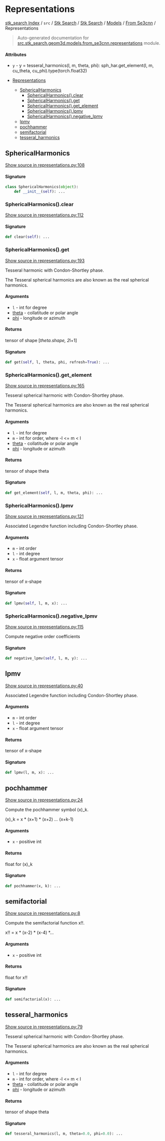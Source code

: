 # Representations

[stk_search Index](../../../../../README.md#stk_search-index) / `src` / [Stk Search](../../../index.md#stk-search) / [Stk Search](../../../index.md#stk-search) / [Models](../index.md#models) / [From Se3cnn](./index.md#from-se3cnn) / Representations

> Auto-generated documentation for [src.stk_search.geom3d.models.from_se3cnn.representations](https://github.com/mohammedazzouzi15/STK_search/blob/main/src/stk_search/geom3d/models/from_se3cnn/representations.py) module.

#### Attributes

- `y` - y = tesseral_harmonics(l, m, theta, phi): sph_har.get_element(l, m, cu_theta, cu_phi).type(torch.float32)


- [Representations](#representations)
  - [SphericalHarmonics](#sphericalharmonics)
    - [SphericalHarmonics().clear](#sphericalharmonics()clear)
    - [SphericalHarmonics().get](#sphericalharmonics()get)
    - [SphericalHarmonics().get_element](#sphericalharmonics()get_element)
    - [SphericalHarmonics().lpmv](#sphericalharmonics()lpmv)
    - [SphericalHarmonics().negative_lpmv](#sphericalharmonics()negative_lpmv)
  - [lpmv](#lpmv)
  - [pochhammer](#pochhammer)
  - [semifactorial](#semifactorial)
  - [tesseral_harmonics](#tesseral_harmonics)

## SphericalHarmonics

[Show source in representations.py:108](https://github.com/mohammedazzouzi15/STK_search/blob/main/src/stk_search/geom3d/models/from_se3cnn/representations.py#L108)

#### Signature

```python
class SphericalHarmonics(object):
    def __init__(self): ...
```

### SphericalHarmonics().clear

[Show source in representations.py:112](https://github.com/mohammedazzouzi15/STK_search/blob/main/src/stk_search/geom3d/models/from_se3cnn/representations.py#L112)

#### Signature

```python
def clear(self): ...
```

### SphericalHarmonics().get

[Show source in representations.py:193](https://github.com/mohammedazzouzi15/STK_search/blob/main/src/stk_search/geom3d/models/from_se3cnn/representations.py#L193)

Tesseral harmonic with Condon-Shortley phase.

The Tesseral spherical harmonics are also known as the real spherical
harmonics.

#### Arguments

- `l` - int for degree
- [theta](#representations) - collatitude or polar angle
- [phi](#representations) - longitude or azimuth

#### Returns

tensor of shape [*theta.shape, 2*l+1]

#### Signature

```python
def get(self, l, theta, phi, refresh=True): ...
```

### SphericalHarmonics().get_element

[Show source in representations.py:165](https://github.com/mohammedazzouzi15/STK_search/blob/main/src/stk_search/geom3d/models/from_se3cnn/representations.py#L165)

Tesseral spherical harmonic with Condon-Shortley phase.

The Tesseral spherical harmonics are also known as the real spherical
harmonics.

#### Arguments

- `l` - int for degree
- `m` - int for order, where -l <= m < l
- [theta](#representations) - collatitude or polar angle
- [phi](#representations) - longitude or azimuth

#### Returns

tensor of shape theta

#### Signature

```python
def get_element(self, l, m, theta, phi): ...
```

### SphericalHarmonics().lpmv

[Show source in representations.py:121](https://github.com/mohammedazzouzi15/STK_search/blob/main/src/stk_search/geom3d/models/from_se3cnn/representations.py#L121)

Associated Legendre function including Condon-Shortley phase.

#### Arguments

- `m` - int order
- `l` - int degree
- `x` - float argument tensor

#### Returns

tensor of x-shape

#### Signature

```python
def lpmv(self, l, m, x): ...
```

### SphericalHarmonics().negative_lpmv

[Show source in representations.py:115](https://github.com/mohammedazzouzi15/STK_search/blob/main/src/stk_search/geom3d/models/from_se3cnn/representations.py#L115)

Compute negative order coefficients

#### Signature

```python
def negative_lpmv(self, l, m, y): ...
```



## lpmv

[Show source in representations.py:40](https://github.com/mohammedazzouzi15/STK_search/blob/main/src/stk_search/geom3d/models/from_se3cnn/representations.py#L40)

Associated Legendre function including Condon-Shortley phase.

#### Arguments

- `m` - int order
- `l` - int degree
- `x` - float argument tensor

#### Returns

tensor of x-shape

#### Signature

```python
def lpmv(l, m, x): ...
```



## pochhammer

[Show source in representations.py:24](https://github.com/mohammedazzouzi15/STK_search/blob/main/src/stk_search/geom3d/models/from_se3cnn/representations.py#L24)

Compute the pochhammer symbol (x)_k.

(x)_k = x * (x+1) * (x+2) *...* (x+k-1)

#### Arguments

- `x` - positive int

#### Returns

float for (x)_k

#### Signature

```python
def pochhammer(x, k): ...
```



## semifactorial

[Show source in representations.py:8](https://github.com/mohammedazzouzi15/STK_search/blob/main/src/stk_search/geom3d/models/from_se3cnn/representations.py#L8)

Compute the semifactorial function x!!.

x!! = x * (x-2) * (x-4) *...

#### Arguments

- `x` - positive int

#### Returns

float for x!!

#### Signature

```python
def semifactorial(x): ...
```



## tesseral_harmonics

[Show source in representations.py:79](https://github.com/mohammedazzouzi15/STK_search/blob/main/src/stk_search/geom3d/models/from_se3cnn/representations.py#L79)

Tesseral spherical harmonic with Condon-Shortley phase.

The Tesseral spherical harmonics are also known as the real spherical
harmonics.

#### Arguments

- `l` - int for degree
- `m` - int for order, where -l <= m < l
- [theta](#representations) - collatitude or polar angle
- [phi](#representations) - longitude or azimuth

#### Returns

tensor of shape theta

#### Signature

```python
def tesseral_harmonics(l, m, theta=0.0, phi=0.0): ...
```